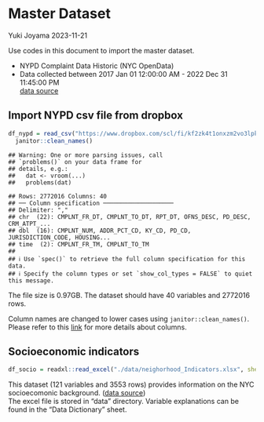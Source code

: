 Master Dataset
================
Yuki Joyama
2023-11-21

Use codes in this document to import the master dataset.

- NYPD Complaint Data Historic (NYC OpenData)  
- Data collected between 2017 Jan 01 12:00:00 AM - 2022 Dec 31 11:45:00
  PM  
  [data
  source](https://data.cityofnewyork.us/Public-Safety/NYPD-Complaint-Data-Historic/qgea-i56i/explore/query/SELECT%0A%20%20%60cmplnt_num%60%2C%0A%20%20%60cmplnt_fr_dt%60%2C%0A%20%20%60cmplnt_fr_tm%60%2C%0A%20%20%60cmplnt_to_dt%60%2C%0A%20%20%60cmplnt_to_tm%60%2C%0A%20%20%60addr_pct_cd%60%2C%0A%20%20%60rpt_dt%60%2C%0A%20%20%60ky_cd%60%2C%0A%20%20%60ofns_desc%60%2C%0A%20%20%60pd_cd%60%2C%0A%20%20%60pd_desc%60%2C%0A%20%20%60crm_atpt_cptd_cd%60%2C%0A%20%20%60law_cat_cd%60%2C%0A%20%20%60boro_nm%60%2C%0A%20%20%60loc_of_occur_desc%60%2C%0A%20%20%60prem_typ_desc%60%2C%0A%20%20%60juris_desc%60%2C%0A%20%20%60jurisdiction_code%60%2C%0A%20%20%60parks_nm%60%2C%0A%20%20%60hadevelopt%60%2C%0A%20%20%60housing_psa%60%2C%0A%20%20%60x_coord_cd%60%2C%0A%20%20%60y_coord_cd%60%2C%0A%20%20%60susp_age_group%60%2C%0A%20%20%60susp_race%60%2C%0A%20%20%60susp_sex%60%2C%0A%20%20%60transit_district%60%2C%0A%20%20%60latitude%60%2C%0A%20%20%60longitude%60%2C%0A%20%20%60lat_lon%60%2C%0A%20%20%60patrol_boro%60%2C%0A%20%20%60station_name%60%2C%0A%20%20%60vic_age_group%60%2C%0A%20%20%60vic_race%60%2C%0A%20%20%60vic_sex%60%2C%0A%20%20%60%3A%40computed_region_efsh_h5xi%60%2C%0A%20%20%60%3A%40computed_region_f5dn_yrer%60%2C%0A%20%20%60%3A%40computed_region_yeji_bk3q%60%2C%0A%20%20%60%3A%40computed_region_92fq_4b7q%60%2C%0A%20%20%60%3A%40computed_region_sbqj_enih%60%0AWHERE%0A%20%20%60cmplnt_fr_dt%60%0A%20%20%20%20BETWEEN%20%222017-01-01T00%3A00%3A00%22%20%3A%3A%20floating_timestamp%0A%20%20%20%20AND%20%222022-12-31T23%3A45%3A00%22%20%3A%3A%20floating_timestamp%0AORDER%20BY%20%60rpt_dt%60%20DESC%20NULL%20FIRST/page/filter)

## Import NYPD csv file from dropbox

``` r
df_nypd = read_csv("https://www.dropbox.com/scl/fi/kf2zk4t1onxzm2vo3lpkq/NYPD_Complaint_Data_Historic.csv?rlkey=ly36vi9v66sno80eir6rohlwn&dl=1", na = "(null)") |> # some values are coded as "(null)" in the df; rewrite them as NA
  janitor::clean_names() 
```

    ## Warning: One or more parsing issues, call
    ## `problems()` on your data frame for
    ## details, e.g.:
    ##   dat <- vroom(...)
    ##   problems(dat)

    ## Rows: 2772016 Columns: 40
    ## ── Column specification ────────────────────
    ## Delimiter: ","
    ## chr  (22): CMPLNT_FR_DT, CMPLNT_TO_DT, RPT_DT, OFNS_DESC, PD_DESC, CRM_ATPT_...
    ## dbl  (16): CMPLNT_NUM, ADDR_PCT_CD, KY_CD, PD_CD, JURISDICTION_CODE, HOUSING...
    ## time  (2): CMPLNT_FR_TM, CMPLNT_TO_TM
    ## 
    ## ℹ Use `spec()` to retrieve the full column specification for this data.
    ## ℹ Specify the column types or set `show_col_types = FALSE` to quiet this message.

The file size is 0.97GB. The dataset should have 40 variables and
2772016 rows.  

Column names are changed to lower cases using `janitor::clean_names()`.
Please refer to this
[link](https://data.cityofnewyork.us/Public-Safety/NYPD-Complaint-Data-Historic/qgea-i56i)
for more details about columns.

## Socioeconomic indicators

``` r
df_socio = readxl::read_excel("./data/neighorhood_Indicators.xlsx", sheet = "Data")
```

This dataset (121 variables and 3553 rows) provides information on the
NYC socioecomonic background. ([data
source](https://furmancenter.org/coredata/userguide/about))  
The excel file is stored in “data” directory. Variable explanations can
be found in the “Data Dictionary” sheet.
